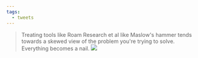 ```yaml
---
tags:
  - tweets
---
```



> Treating tools like Roam Research et al like Maslow's hammer tends towards a skewed view of the problem you're trying to solve. Everything becomes a nail.
>  ![](https://res.cloudinary.com/zubayr/image/upload/v1647949819/wiki/cwkwbotsaimxt8vtbghl.png)